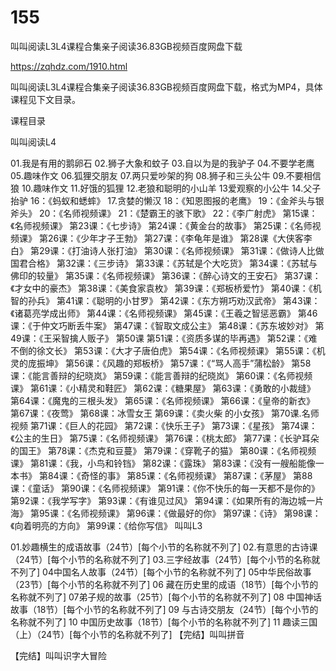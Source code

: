# 155
叫叫阅读L3L4课程合集亲子阅读36.83GB视频百度网盘下载

https://zqhdz.com/1910.html

叫叫阅读L3L4课程合集亲子阅读36.83GB视频百度网盘下载，格式为MP4，具体课程见下文目录。

课程目录

叫叫阅读L4

01.我是有用的鹅卵石
02.狮子大象和蚊子
03.自以为是的我驴子
04.不要学老鹰
05.趣味作文
06.狐狸交朋友
07.两只爱吵架的狗
08.狮子和三头公牛
09.不要相信狼
10.趣味作文
11.好饿的狐狸
12.老狼和聪明的小山羊
13爱观察的小公牛
14.父子抬驴
16：《蚂蚁和蟋蟀》
17.贪婪的懒汉
18：《知恩图报的老鹰》
19：《金斧头与银斧头》
20：《名师视频课》
21：《楚霸王的骇下歌》
22：《李广射虎》
第15课：《名师视频课》
第23课：《七步诗》
第24课：《黄金台的故事》
第25课：《名师视频课》
第26课：《少年才子王勃》
第27课：《李龟年是谁》
第28课《大侠客李白》
第29课：《打油诗人张打油》
第30课：《名师视频课》
第31课：《做诗人比做国君合格》
第32课：《三步诗》
第33课：《苏轼是个大吃货》
第34课：《苏轼与佛印的较量》
第35课：《名师视频课》
第36课：《醉心诗文的王安石》
第37课：《才女中的豪杰》
第38课：《美食家袁枚》
第39课：《郑板桥爱竹》
第40课：《机智的孙兵》
第41课：《聪明的小甘罗》
第42课：《东方朔巧劝汉武帝》
第43课：《诸葛亮学成出师》
第44课：《名师视频课》
第45课：《王羲之智惩恶霸》
第46课：《于仲文巧断丢牛案》
第47课：《智取文成公主》
第48课：《苏东坡妙对》
第49课：《王采智擒人贩子》
第50课
第51课：《资质多谋的毕再遇》
第52课：《难不倒的徐文长》
第53课：《大才子唐伯虎》
第54课：《名师视频课》
第55课：《机灵的庞振坤》
第56课：《风趣的郑板桥》
第57课：《“骂人高手”蒲松龄》
第58课：《能言善辩的纪晓岚》
第59课：《能言善辩的纪晓岚》
第60课：《名师视频课》
第61课：《小精灵和鞋匠》
第62课：《糖果屋》
第63课：《勇敢的小裁缝》
第64课：《魔鬼的三根头发》
第65课：《名师视频课》
第66课：《皇帝的新衣》
第67课：《夜莺》
第68课：冰雪女王
第69课：《卖火柴 的小女孩》
第70课.名师视频
第71课：《巨人的花园》
第72课：《快乐王子》
第73课：《星孩》
第74课：《公主的生日》
第75课：《名师视频课》
第76课：《桃太郎》
第77课：《长驴耳朵的国王》
第78课：《杰克和豆蔓》
第79课：《穿靴子的猫》
第80课：《名师视频课》
第81课：《我，小鸟和铃铛》
第82课：《露珠》
第83课：《没有一艘船能像一本书》
第84课：《奇怪的事》
第85课：《名师视频课》
第87课：《茅屋》
第88课：《童话》
第90课：《名师视频课》
第91课：《你不快乐的每一天都不是你的》
第92课：《我学写字》
第93课：《有谁见过风》
第94课：《如果所有的海边城一片海》
第95课：《名师视频课》
第96课：《做最好的你》
第97课：《诗》
第98课：《向着明亮的方向》
第99课：《给你写信》
叫叫L3

01.妙趣横生的成语故事（24节）[每个小节的名称就不列了]
02.有意思的古诗课（24节）[每个小节的名称就不列了]
03.三字经故事（24节）[每个小节的名称就不列了]
04中国名人故事（24节）[每个小节的名称就不列了]
05中华民俗故事（23节）[每个小节的名称就不列了]
06 藏在历史里的成语（18节）[每个小节的名称就不列了]
07弟子规的故事（25节）[每个小节的名称就不列了]
08 中国神话故事（18节）[每个小节的名称就不列了]
09 与古诗交朋友（24节）[每个小节的名称就不列了]
10 中国历史故事（18节）[每个小节的名称就不列了]
11 趣读三国（上）（24节）[每个小节的名称就不列了]
【完结】叫叫拼音

【完结】叫叫识字大冒险
